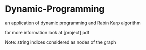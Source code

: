 # Dynamic-Programming
an application of dynamic programming and Rabin Karp algorithm

 for more information look at [project] pdf
 
 Note: string indices considered as nodes of the graph
 
